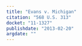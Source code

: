 ```yaml
---
title: "Evans v. Michigan"
citation: "568 U.S. 313"
docket: "11-1327"
publishdate: "2013-02-20"
argdate: ""
---
```

